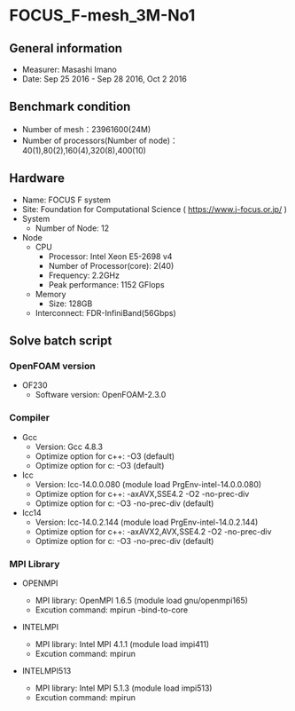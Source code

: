 # FOCUS_F-mesh_3M-No1

## General information

* Measurer:  Masashi Imano
* Date: Sep 25 2016 - Sep 28 2016, Oct 2 2016

## Benchmark condition

* Number of mesh：23961600(24M)
* Number of processors(Number of node)：40(1),80(2),160(4),320(8),400(10)

## Hardware

* Name: FOCUS F system
* Site: Foundation for Computational Science ( https://www.j-focus.or.jp/ )
* System
  * Number of Node: 12
* Node
  * CPU
    * Processor: Intel Xeon E5-2698 v4
    * Number of Processor(core): 2(40)
    * Frequency: 2.2GHz
    * Peak performance: 1152 GFlops
  * Memory
    * Size: 128GB
  * Interconnect: FDR-InfiniBand(56Gbps)

## Solve batch script

### OpenFOAM version

* OF230
  * Software version: OpenFOAM-2.3.0

### Compiler

* Gcc
  * Version: Gcc 4.8.3
  * Optimize option for c++: -O3 (default)
  * Optimize option for c: -O3 (default)
* Icc
  * Version: Icc-14.0.0.080 (module load PrgEnv-intel-14.0.0.080)
  * Optimize option for c++: -axAVX,SSE4.2 -O2 -no-prec-div
  * Optimize option for c: -O3 -no-prec-div (default)
* Icc14
  * Version: Icc-14.0.2.144 (module load PrgEnv-intel-14.0.2.144)
  * Optimize option for c++: -axAVX2,AVX,SSE4.2 -O2 -no-prec-div
  * Optimize option for c: -O3 -no-prec-div (default)

### MPI Library 

* OPENMPI
  * MPI library: OpenMPI 1.6.5 (module load gnu/openmpi165)
  * Excution command: mpirun -bind-to-core
* INTELMPI
  * MPI library: Intel MPI 4.1.1 (module load impi411)
  * Excution command: mpirun

* INTELMPI513
  * MPI library: Intel MPI 5.1.3 (module load impi513)
  * Excution command: mpirun
